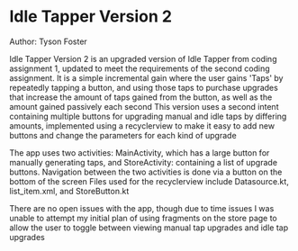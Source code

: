 <h1>Idle Tapper Version 2</h1>

Author: Tyson Foster

Idle Tapper Version 2 is an upgraded version of Idle Tapper from coding assignment 1, updated to meet the requirements of the second coding assignment.
It is a simple incremental gain where the user gains 'Taps' by repeatedly tapping a button, and using those taps to purchase upgrades that increase
the amount of taps gained from the button, as well as the amount gained passively each second
This version uses a second intent containing multiple buttons for upgrading manual and idle taps by differing amounts, implemented using a recyclerview 
to make it easy to add new buttons and change the parameters for each kind of upgrade

The app uses two activities: MainActivity, which has a large button for manually generating taps, and StoreActivity: containing a list of upgrade buttons.
Navigation between the two activities is done via a button on the bottom of the screen
Files used for the recyclerview include Datasource.kt, list_item.xml, and StoreButton.kt

There are no open issues with the app, though due to time issues I was unable to attempt my initial plan of using fragments on the store page to allow the user
to toggle between viewing manual tap upgrades and idle tap upgrades
